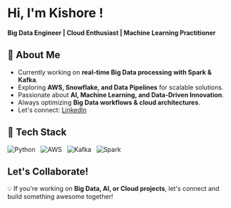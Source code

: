 # Hi, I'm Kishore !  
**Big Data Engineer | Cloud Enthusiast | Machine Learning Practitioner**  

## 📌 About Me  
-  Currently working on **real-time Big Data processing with Spark & Kafka**.  
-  Exploring **AWS, Snowflake, and Data Pipelines** for scalable solutions.  
-  Passionate about **AI, Machine Learning, and Data-Driven Innovation**.  
-  Always optimizing **Big Data workflows & cloud architectures**.  
-  Let's connect: [LinkedIn](your-linkedin-url)  

## 🔧 Tech Stack  
![Python](https://img.shields.io/badge/Python-3776AB?style=for-the-badge&logo=python&logoColor=white)  
![AWS](https://img.shields.io/badge/AWS-232F3E?style=for-the-badge&logo=amazon-aws&logoColor=white)  
![Kafka](https://img.shields.io/badge/Apache_Kafka-231F20?style=for-the-badge&logo=apache-kafka&logoColor=white)  
![Spark](https://img.shields.io/badge/Apache_Spark-E25A1C?style=for-the-badge&logo=apachespark&logoColor=white)  



##  Let's Collaborate!  
💡 If you're working on **Big Data, AI, or Cloud projects**, let's connect and build something awesome together!  

